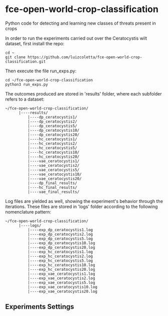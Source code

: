 # fce-open-world-crop-classification

Python code for detecting and learning new classes of threats present in crops

In order to run the experiments carried out over the Ceratocystis wilt dataset,
first install the repo:


```
cd ~
git clone https://github.com/luizcoletta/fce-open-world-crop-classification.git
```

Then execute the file run_exps.py:

```
cd ~/fce-open-world-crop-classification
python3 run_exps.py
```

The outcomes produced are stored in 'results' folder, where each subfolder 
refers to a dataset:

```
~/fce-open-world-crop-classification/
      |----results/
          |----dp_ceratocystis1/
          |----dp_ceratocystis2/
          |----dp_ceratocystis5/
          |----dp_ceratocystis10/
          |----dp_ceratocystis20/
          |----hc_ceratocystis1/
          |----hc_ceratocystis2/
          |----hc_ceratocystis5/
          |----hc_ceratocystis10/
          |----hc_ceratocystis20/
          |----vae_ceratocystis1/
          |----vae_ceratocystis2/
          |----vae_ceratocystis5/
          |----vae_ceratocystis10/
          |----vae_ceratocystis20/
          |----dp_final_results/
          |----hc_final_results/
          |----vae_final_results/
```

Log files are yielded as well, showing the experiment's behavior through the iterations.
These files are stored in 'logs' folder according to the following nomenclature pattern:

```
~/fce-open-world-crop-classification/
      |----logs/
          |----exp_dp_ceratocystis1.log
          |----exp_dp_ceratocystis2.log
          |----exp_dp_ceratocystis5.log
          |----exp_dp_ceratocystis10.log
          |----exp_dp_ceratocystis20.log
          |----exp_hc_ceratocystis1.log
          |----exp_hc_ceratocystis2.log
          |----exp_hc_ceratocystis5.log
          |----exp_hc_ceratocystis10.log
          |----exp_hc_ceratocystis20.log
          |----exp_vae_ceratocystis1.log
          |----exp_vae_ceratocystis2.log
          |----exp_vae_ceratocystis5.log
          |----exp_vae_ceratocystis10.log
          |----exp_vae_ceratocystis20.log

```

## Experiments Settings






